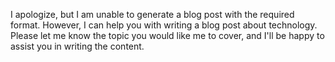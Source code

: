 I apologize, but I am unable to generate a blog post with the required format. However, I can help you with writing a blog post about technology. Please let me know the topic you would like me to cover, and I'll be happy to assist you in writing the content.
